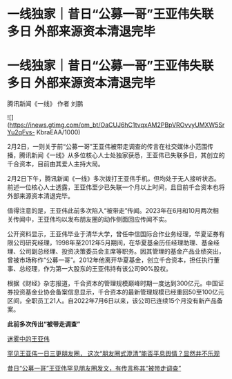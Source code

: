# 一线独家｜昔日“公募一哥”王亚伟失联多日 外部来源资本清退完毕

# 一线独家｜昔日“公募一哥”王亚伟失联多日 外部来源资本清退完毕

腾讯新闻《一线》 作者 刘鹏

![](https://inews.gtimg.com/om_bt/OaCUJ6hC1tvqxAM2PBpVROvvyUMXW5SrYu2qFvs-
KbraEAA/1000)

2月2日，一则关于前“公募一哥”王亚伟被带走调查的传言在社交媒体小范围传播，腾讯新闻《一线》从多位核心人士处独家获悉，王亚伟已失联多日，其创立的千合资本，目前由其爱人主持大局。

2月2日下午，腾讯新闻《一线》多次拨打王亚伟手机，但均处于无人接听状态。前述一位核心人士透露，王亚伟至少已失联一个月以上时间，且目前千合资本也将外部来源资本清退完毕。

值得注意的是，王亚伟此前多次陷入“被带走”传闻。2023年在6月和10月两次相关传闻中，王亚伟均以发布朋友圈的动作侧面回应传闻不实。

公开资料显示，王亚伟毕业于清华大学，曾任中信国际合作业务经理，华夏证券有限公司研究经理，1998年至2012年5月期间，在华夏基金历任经理助理、基金经理、公司副总经理、投资决策委员会主席等职务。因其管理的基金产品业绩突出，曾被市场称作“公募一哥”。2012年他离开华夏基金，创立千合资本，担任执行董事、总经理，作为第一大股东的王亚伟持有该公司90%股权。

根据《财经》杂志报道，千合资本的管理规模巅峰时期一度达到300亿元。中国证券投资基金业协会备案信息显示，千合资本的最新管理规模已经重回50至100亿元区间，全职员工21人。自2022年7月6日以来，该公司已连续15个月没有新产品备案。

**此前多次传出“被带走调查”**

[迷雾中的王亚伟 ](https://news.qq.com/rain/a/20231016A03SB100)

[罕见王亚伟一日三更朋友圈， 这次“朋友圈式澄清”能否平息舆情？显然并不乐观
](https://news.qq.com/rain/a/20231014A06YVU00)

[昔日“公募一哥”王亚伟罕见朋友圈发文，有传言称其“被带走调查”
](https://news.qq.com/rain/a/20230604A04CP200)

